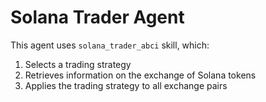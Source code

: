 # Solana Trader Agent

This agent uses `solana_trader_abci` skill, which:

1. Selects a trading strategy
2. Retrieves information on the exchange of Solana tokens
3. Applies the trading strategy to all exchange pairs